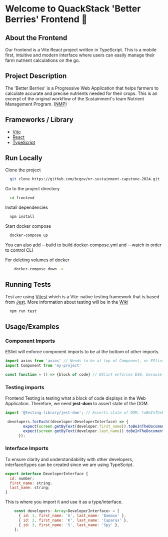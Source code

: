 # Welcome to QuackStack 'Better Berries' Frontend 🚀

## About the Frontend

Our frontend is a Vite React project written in TypeScript. This is a mobile first, intuitive and modern interface where users can easily manage their farm nutrient calculations on the go.

## Project Description

The 'Better Berries' is a Progressive Web Application that helps farmers to calculate accurate and precise nutrients needed for their crops.
This is an excerpt of the original workflow of the Sustainment's team Nutrient Management Program. ([NMP](https://nmp.apps.nrs.gov.bc.ca/))

## Frameworks / Library

- [Vite](https://vitejs.dev/)
- [React](https://react.dev/)
- [TypeScript](https://www.typescriptlang.org/)


## Run Locally

Clone the project

```bash
  git clone https://github.com/bcgov/nr-sustainment-capstone-2024.git
```

Go to the project directory

```bash
  cd frontend
```

Install dependencies

```bash
  npm install
```

Start docker compose

```bash
  docker-compose up
```
You can also add --build to build docker-compose.yml and --watch in order to control CLI

For deleting volumes of docker

```bash
    docker-compose down -v
```

## Running Tests

Test are using [Vitest](https://vitest.dev/) which is a Vite-native testing framework that is based from [Jest](https://jestjs.io/). More information about testing will be in the [Wiki](https://github.com/bcgov/nr-sustainment-capstone-2024/blob/main/README.md)

```bash
  npm run test
```


## Usage/Examples

### Component Imports
ESlint will enforce component imports to be at the bottom of other imports.
```javascript
import axios from 'axios' // Needs to be at top of Component, or ESlint will complain.
import Component from 'my-project'

const function = () => {block of code} // ESlint enforces ES6, because author loves ES6.
```
### Testing imports
Frontend Testing is testing what a block of code displays in the Web Application. Therefore, we need **jest-dom** to assert state of the DOM.
```javascript
import '@testing-library/jest-dom'; // Asserts state of DOM, toBeInTheDocument

 developers.forEach((developer:DeveloperInterface) => {
        expect(screen.getByText(developer.first_name)).toBeInTheDocument();
        expect(screen.getByText(developer.last_name)).toBeInTheDocument();
      });
```
### Interface Imports
To ensure clarity and understandability with other developers, interface/types can be created since we are using TypeScript.
```javascript
export interface DeveloperInterface {
  id: number;
  first_name: string;
  last_name: string;
}
```
This is where you import it and use it as a type/interface.
```javascript
    const developers: Array<DeveloperInterface> = [
      { id: 1, first_name: 'G', last_name: 'Damaso' },
      { id: 2, first_name: 'K', last_name: 'Caparas' },
      { id: 3, first_name: 'S', last_name: 'Spy' },
    ];
```
